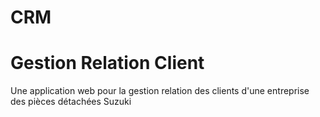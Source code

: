 # CRM
# Gestion Relation Client 

Une application web pour la gestion relation des clients d'une entreprise des pièces détachées Suzuki 
